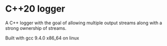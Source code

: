 # C++20 logger
A C++ logger with the goal of allowing multiple output streams along with a strong ownership of streams.

Built with gcc 9.4.0 x86_64 on linux